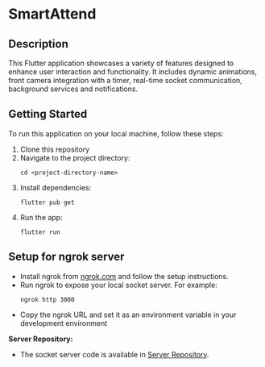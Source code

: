 # SmartAttend

## Description

This Flutter application showcases a variety of features designed to enhance user interaction and functionality. It includes dynamic animations, front camera integration with a timer, real-time socket communication, background services and notifications.

## Getting Started

To run this application on your local machine, follow these steps:

1. Clone this repository
2. Navigate to the project directory:
   ```
   cd <project-directory-name>
   ```
4. Install dependencies:
   ```
   flutter pub get
   ```
5. Run the app:
   ```
   flutter run
   ```

## Setup for ngrok server
- Install ngrok from [ngrok.com](https://ngrok.com) and follow the setup instructions.
- Run ngrok to expose your local socket server. For example:
  ```
  ngrok http 3000
  ```
- Copy the ngrok URL and set it as an environment variable in your development environment

**Server Repository:**
- The socket server code is available in [Server Repository](https://github.com/gagandeepkaur15/Echo-Socket.git).
